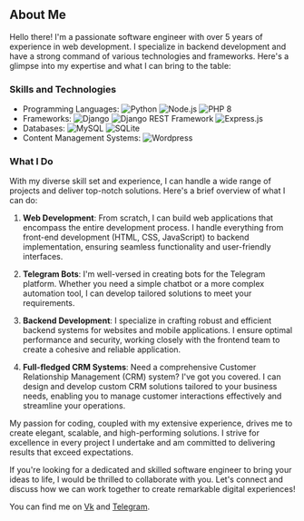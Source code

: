 ## About Me

Hello there! I'm a passionate software engineer with over 5 years of experience in web development. I specialize in backend development and have a strong command of various technologies and frameworks. Here's a glimpse into my expertise and what I can bring to the table:

### Skills and Technologies

- Programming Languages: ![Python](https://img.shields.io/badge/-Python-blue) ![Node.js](https://img.shields.io/badge/-Node.js-green) ![PHP 8](https://img.shields.io/badge/-PHP%208-purple)
- Frameworks: ![Django](https://img.shields.io/badge/-Django-brightgreen) ![Django REST Framework](https://img.shields.io/badge/-Django%20REST%20Framework-brightgreen) ![Express.js](https://img.shields.io/badge/-Express.js-lightgrey)
- Databases: ![MySQL](https://img.shields.io/badge/-MySQL-orange) ![SQLite](https://img.shields.io/badge/-SQLite-lightgrey)
- Content Management Systems: ![Wordpress](https://img.shields.io/badge/-Wordpress-blueviolet)

### What I Do

With my diverse skill set and experience, I can handle a wide range of projects and deliver top-notch solutions. Here's a brief overview of what I can do:

1. **Web Development**: From scratch, I can build web applications that encompass the entire development process. I handle everything from front-end development (HTML, CSS, JavaScript) to backend implementation, ensuring seamless functionality and user-friendly interfaces.

2. **Telegram Bots**: I'm well-versed in creating bots for the Telegram platform. Whether you need a simple chatbot or a more complex automation tool, I can develop tailored solutions to meet your requirements.

3. **Backend Development**: I specialize in crafting robust and efficient backend systems for websites and mobile applications. I ensure optimal performance and security, working closely with the frontend team to create a cohesive and reliable application.

4. **Full-fledged CRM Systems**: Need a comprehensive Customer Relationship Management (CRM) system? I've got you covered. I can design and develop custom CRM solutions tailored to your business needs, enabling you to manage customer interactions effectively and streamline your operations.

My passion for coding, coupled with my extensive experience, drives me to create elegant, scalable, and high-performing solutions. I strive for excellence in every project I undertake and am committed to delivering results that exceed expectations.

If you're looking for a dedicated and skilled software engineer to bring your ideas to life, I would be thrilled to collaborate with you. Let's connect and discuss how we can work together to create remarkable digital experiences!

You can find me on [Vk](https://vk.com/ssdarold) and [Telegram](https://t.me/seodarold).
